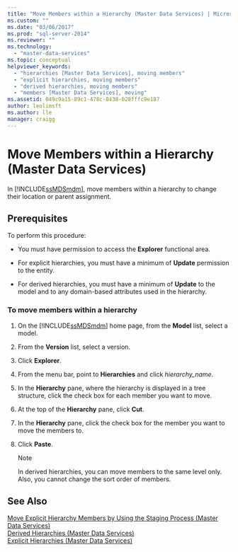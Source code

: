 ```yaml
---
title: "Move Members within a Hierarchy (Master Data Services) | Microsoft Docs"
ms.custom: ""
ms.date: "03/06/2017"
ms.prod: "sql-server-2014"
ms.reviewer: ""
ms.technology: 
  - "master-data-services"
ms.topic: conceptual
helpviewer_keywords: 
  - "hierarchies [Master Data Services], moving members"
  - "explicit hierarchies, moving members"
  - "derived hierarchies, moving members"
  - "members [Master Data Services], moving"
ms.assetid: 049c9a15-89c1-478c-8438-028fffc9e187
author: leolimsft
ms.author: lle
manager: craigg
---
```

# Move Members within a Hierarchy (Master Data Services)
  In [!INCLUDE[ssMDSmdm](../includes/ssmdsmdm-md.md)], move members within a hierarchy to change their location or parent assignment.  
  
## Prerequisites  
 To perform this procedure:  
  
-   You must have permission to access the **Explorer** functional area.  
  
-   For explicit hierarchies, you must have a minimum of **Update** permission to the entity.  
  
-   For derived hierarchies, you must have a minimum of **Update** to the model and to any domain-based attributes used in the hierarchy.  
  
### To move members within a hierarchy  
  
1.  On the [!INCLUDE[ssMDSmdm](../includes/ssmdsmdm-md.md)] home page, from the **Model** list, select a model.  
  
2.  From the **Version** list, select a version.  
  
3.  Click **Explorer**.  
  
4.  From the menu bar, point to **Hierarchies** and click *hierarchy_name*.  
  
5.  In the **Hierarchy** pane, where the hierarchy is displayed in a tree structure, click the check box for each member you want to move.  
  
6.  At the top of the **Hierarchy** pane, click **Cut**.  
  
7.  In the **Hierarchy** pane, click the check box for the member you want to move the members to.  
  
8.  Click **Paste**.  
  
    > [!NOTE]  
    >  In derived hierarchies, you can move members to the same level only. Also, you cannot change the sort order of members.  
  
## See Also  
 [Move Explicit Hierarchy Members by Using the Staging Process &#40;Master Data Services&#41;](add-update-and-delete-data-master-data-services.md)   
 [Derived Hierarchies &#40;Master Data Services&#41;](../../2014/master-data-services/derived-hierarchies-master-data-services.md)   
 [Explicit Hierarchies &#40;Master Data Services&#41;](../../2014/master-data-services/explicit-hierarchies-master-data-services.md)  
  
  
